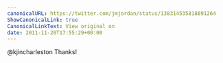 ```yaml
---
canonicalURL: https://twitter.com/jmjordan/status/138314535818891264
ShowCanonicalLink: true
CanonicalLinkText: View original on
date: 2011-11-20T17:55:29+00:00
---
```

@kjincharleston Thanks!